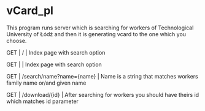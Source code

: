 # vCard_pl
This program runs server which is searching for workers of Technological University of Łódź and then it is generating vcard to the one which you choose.

GET | / | Index page with search option

GET |  | Index page with search option

GET | /search/name?name={name} | Name is a string that matches workers family name or/and given name

GET | /download/{id} | After searching for workers you should have theirs id which matches id parameter
